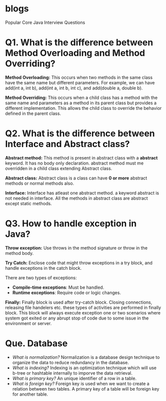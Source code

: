 # blogs

Popular Core Java Interview Questions

# **Q1. What is the difference between Method Overloading and Method Overriding?**

**Method Overloading:**
  This occurs when two methods in the same class have the same name but different parameters. For example, we can have add(int a, int b), add(int a, int b, int c), and add(double a, double b).

**Method Overriding:**
  This occurs when a child class has a method with the same name and parameters as a method in its parent class but provides a different implementation. This allows the child class to override the behavior defined in the parent class.

# **Q2. What is the difference between Interface and Abstract class?**

**Abstract method:**
  This method is present in abstract class with a **abstract** keyword. It has no body only declaration. abstract method must me overridden in a child class extending Abstract class.

**Abstract class:**
  Abstract class is a class can have **0 or more** abstract methods or normal methods also.
  
**Interface:**
  Interface has atleast one abstract method. a keyword abstract is not needed in interface.
  All the methods in abstract class are abstract except static methods.  

# **Q3. How to handle exception in Java?**

**Throw exception:**
Use throws in the method signature or throw in the method body.

**Try Catch:**
Enclose code that might throw exceptions in a try block, and handle exceptions in the catch block.

There are two types of exceptions:

- **Compile-time exceptions**: Must be handled.
- **Runtime exceptions**: Require code or logic changes.

**Finally:**
Finally block is used after try-catch block. Closing connections, releasing file handelers etc. these types of activities are performed in finally block. This block will always execute exception one or two scenarios where system got exited or any abrupt stop of code due to some issue in the environment or server. 


# **Que. Database**
- *What is normalization?*
  Normalization is a database design technique to organize the data to reduce redundancy in the database.
- *What is indexing?*
  Indexing is an optimization technique which will use b-tree or hashtable internally to imporve the data  retrieval. 
- *What is primary key?*
  An unique identifier of a row in a table.
- *What is foreign key?*
  Foreign key is used when we want to create a relation between two tables. A primary key of a table will be foreign key for another table.


